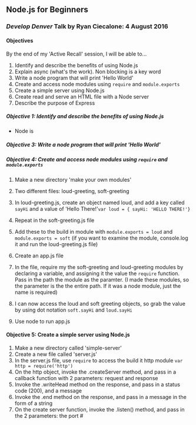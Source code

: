 ## Node.js for Beginners
### _Develop Denver_ Talk by Ryan Ciecalone: 4 August 2016

#### Objectives
By the end of my 'Active Recall' session, I will be able to...

1. Identify and describe the benefits of using Node.js
1. Explain async (what's the work). Non blocking is a key word
1. Write a node program that will print 'Hello World'
1. Create and access node modules using ```require``` and ```module.exports```
1. Create a simple server using Node.js
1. Create read and serve an HTML file with a Node server
1. Describe the purpose of Express

##### Objective 1: Identify and describe the benefits of using Node.js
* Node is

##### Objective 3:  Write a node program that will print 'Hello World'

##### Objective 4:  Create and access node modules using ```require``` and ```module.exports```

1. Make a new directory 'make your own modules'
1. Two different files: loud-greeting, soft-greeting
1. In loud-greeting.js, create an object named loud, and add a key called ```sayHi``` and a value of 'Hello There!'```var loud = { sayHi: 'HELLO THERE!'}```

1. Repeat in the soft-greeting.js file
1. Add these to the build in module with ```module.exports = loud``` and ```module.exports = soft``` (if you want to examine the module, console.log it and run the loud-greeting.js file)
1. Create an app.js file
1. In the file, require my the soft-greeting and loud-greeting modules by declaring a variable, and assigning it the value the ```require``` function. Pass in the path the module as the paramter. (I made these modules, so the parameter is the the entire path. If it was a node module, just the name is required)
1. I can now access the loud and soft greeting objects, so grab the value by using dot notation ```soft.sayHi``` and ```loud.sayHi```
1. Use node to run app.js

#### Objective 5: Create a simple server using Node.js
1. Make a new directory called 'simple-server'
1. Create a new file called 'server.js'
1. In the server.js file, use ```require``` to access the build it http module ```var http = require('http')```
1. On the http object, invoke the .createServer method, and pass in a callback function with 2 parameters: request and response
1. Invoke the .writeHead method on the response, and pass in a status code (200), and a message
1. Invoke the .end method on the response, and pass in a message in the form of a string
1. On the create server function, invoke the .listen() method, and pass in the 2 parameters: the port #
